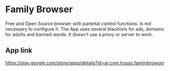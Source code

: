 # Family Browser

Free and Open Source browser with parental control functions. Is not necessary to configure it. The App uses several blacklists for ads, domains for adults and banned words. It doesn't use a proxy or server to work.

## App link

https://play.google.com/store/apps/details?id=ar.com.lrusso.familybrowser
